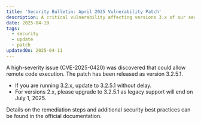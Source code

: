 ```yaml
---
title: 'Security Bulletin: April 2025 Vulnerability Patch'
description: A critical vulnerability affecting versions 3.x of our server software has been patched. All users are strongly urged to update immediately.
date: 2025-04-10
tags:
  - security
  - update
  - patch
updatedOn: 2025-04-11
---
```


A high-severity issue (CVE-2025-0420) was discovered that could allow remote code execution. The patch has been released as version 3.2.5.1.

- If you are running 3.2.x, update to 3.2.5.1 without delay.
- For versions 2.x, please upgrade to 3.2.5.1 as legacy support will end on July 1, 2025.

Details on the remediation steps and additional security best practices can be found in the official documentation.

